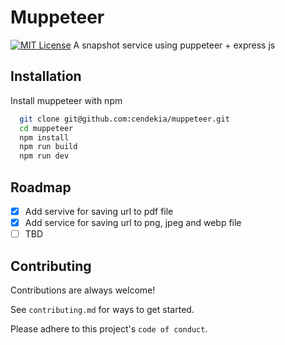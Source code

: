 
# Muppeteer

[![MIT License](https://img.shields.io/badge/License-MIT-green.svg)](https://choosealicense.com/licenses/mit/)
A snapshot service using puppeteer + express js

## Installation

Install muppeteer with npm

```bash
  git clone git@github.com:cendekia/muppeteer.git
  cd muppeteer
  npm install
  npm run build
  npm run dev
```

## Roadmap

- [x] Add servive for saving url to pdf file
- [x] Add service for saving url to png, jpeg and webp file
- [ ] TBD

## Contributing

Contributions are always welcome!

See `contributing.md` for ways to get started.

Please adhere to this project's `code of conduct`.
